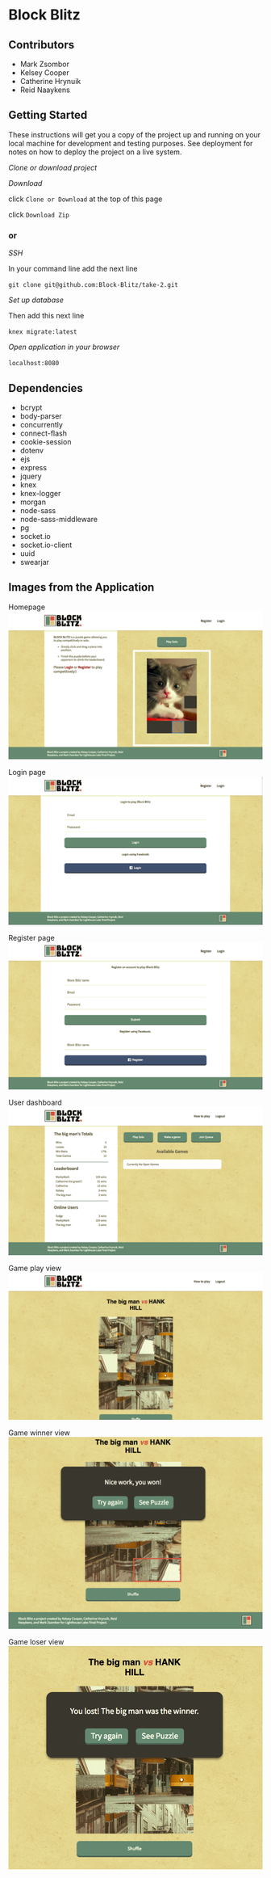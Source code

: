 # Block Blitz

## Contributors
- Mark Zsombor
- Kelsey Cooper
- Catherine Hrynuik
- Reid Naaykens

## Getting Started

  These instructions will get you a copy of the project up and running on your local machine for development and testing purposes. See deployment for notes on how to deploy the project on a live system.

  *Clone or download project*

  *Download*


   click `Clone or Download` at the top of this page


   click `Download Zip`



  ### or

  *SSH*


   In your command line add the next line


   `git clone git@github.com:Block-Blitz/take-2.git`

  *Set up database*


   Then add this next line


   `knex migrate:latest`

  *Open application in your browser*


   `localhost:8080`





## Dependencies

  - bcrypt
  - body-parser
  - concurrently
  - connect-flash
  - cookie-session
  - dotenv
  - ejs
  - express
  - jquery
  - knex
  - knex-logger
  - morgan
  - node-sass
  - node-sass-middleware
  - pg
  - socket.io
  - socket.io-client
  - uuid
  - swearjar


## Images from the Application

Homepage
!["Screenshot of homepage"](https://github.com/Block-Blitz/take-2/blob/master/public/images/read%20me%20screenshots/homepage.png?raw=true)

Login page
!["Screenshot of login_page"](https://github.com/Block-Blitz/take-2/blob/master/public/images/read%20me%20screenshots/login_page.png?raw=true)

Register page
!["Screenshot of register_page"](https://github.com/Block-Blitz/take-2/blob/master/public/images/read%20me%20screenshots/register_page.png?raw=true)

User dashboard
!["Screenshot of user_dashboard"](https://github.com/Block-Blitz/take-2/blob/master/public/images/read%20me%20screenshots/user_dashboard.png?raw=true)

Game play view
!["Screenshot of game_play_view"](https://github.com/Block-Blitz/take-2/blob/master/public/images/read%20me%20screenshots/game_play_view.png?raw=true)

Game winner view
!["Screenshot of game_winner_view"](https://github.com/Block-Blitz/take-2/blob/master/public/images/read%20me%20screenshots/game_winner_view.png?raw=true)

Game loser view
!["Screenshot of game_loser"](https://github.com/Block-Blitz/take-2/blob/master/public/images/read%20me%20screenshots/game_loser_view.png?raw=true)
